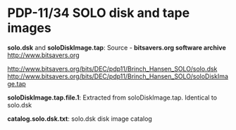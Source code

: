 # PDP-11/34 SOLO disk and tape images

**solo.dsk** and **soloDiskImage.tap**: Source - **bitsavers.org software archive**  
http://www.bitsavers.org

http://www.bitsavers.org/bits/DEC/pdp11/Brinch_Hansen_SOLO/solo.dsk  
http://www.bitsavers.org/bits/DEC/pdp11/Brinch_Hansen_SOLO/soloDiskImage.tap

**soloDiskImage.tap.file.1**: Extracted from soloDiskImage.tap. Identical to solo.dsk

**catalog.solo.dsk.txt**: solo.dsk disk image catalog
